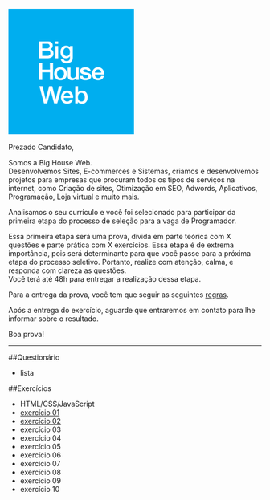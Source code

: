 ![BigHouseWeb](image/bhw.png "Big House Web")

Prezado Candidato,  

Somos a Big House Web.  
Desenvolvemos Sites, E-commerces e Sistemas, criamos e desenvolvemos projetos para empresas que procuram todos os tipos de serviços na internet, como Criação de sites, Otimização em SEO, Adwords, Aplicativos, Programação, Loja virtual e muito mais.  
  
Analisamos o seu currículo e você foi selecionado para participar da primeira etapa do processo de seleção para a vaga de Programador.  
  
Essa primeira etapa será uma prova, divida em parte teórica com X questões e parte prática com X exercícios. 
Essa etapa é de extrema importância, pois será determinante para que você passe para a próxima etapa do processo seletivo. Portanto, realize com atenção, calma, e responda com clareza as questões.  
Você terá até 48h para entregar a realização dessa etapa.  
  
Para a entrega da prova, você tem que seguir as seguintes [regras](https://github.com/gustavomathias/bighouseweb/blob/master/regras.md).  
  
Após a entrega do exercício, aguarde que entraremos em contato para lhe informar sobre o resultado.  
  
Boa prova!

____

##Questionário
- lista
  
##Exercícios
- HTML/CSS/JavaScript
-  [exercício 01](https://github.com/gustavomathias/bighouseweb/blob/master/prova/exercicio1.md)
-  [exercício 02](https://github.com/gustavomathias/bighouseweb/blob/master/prova/exercicio2.md)
- exercício 03
- exercício 04
- exercício 05
- exercício 06
- exercício 07
- exercício 08
- exercício 09
- exercício 10
